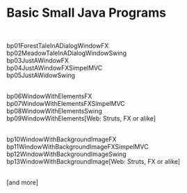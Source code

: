 ﻿# Basic Small Java Programs

<br>

bp01ForestTaleInADialogWindowFX<br>
bp02MeadowTaleInADialogWindowSwing<br>
bp03JustAWindowFX<br>
bp04JustAWindowFXSimpelMVC<br>
bp05JustAWidowSwing<br><br>

bp06WindowWithElementsFX<br>
bp07WindowWithElementsFXSimpelMVC<br>
bp08WindowWithElementsSwing<br>
bp09WindowWithElements[Web: Struts, FX or alike]<br><br>

bp10WindowWithBackgroundImageFX<br>
bp11WindowWithBackgroundImageFXSimpelMVC<br>
bp12WindowWithBackgroundImageSwing<br>
bp13WindowWithBackgroundImage[Web: Struts, FX or alike]<br><br>

[and more]
